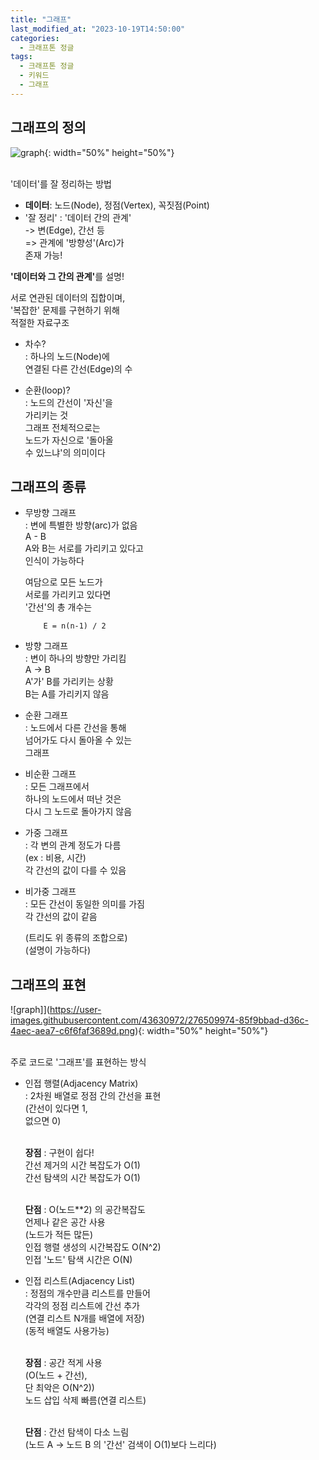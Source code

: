 ```yaml
---
title: "그래프"
last_modified_at: "2023-10-19T14:50:00"
categories:
  - 크래프톤 정글
tags:
  - 크래프톤 정글
  - 키워드
  - 그래프
---
```


## 그래프의 정의
  ![graph](https://user-images.githubusercontent.com/43630972/276503890-25b0fcb9-9e74-497f-965b-01a06992feec.png){: width="50%" height="50%"}<br><br>

  '데이터'를 잘 정리하는 방법
  
  - <b>데이터</b>: 노드(Node), 정점(Vertex), 꼭짓점(Point)
  - '잘 정리' : '데이터 간의 관계' <br>
  -> 변(Edge), 간선 등<br>
  => 관계에 '방향성'(Arc)가 <br> 존재 가능!
  
  <b>'데이터와 그 간의 관계'</b>를 설명!<br>
  
  서로 연관된 데이터의 집합이며,<br>
  '복잡한' 문제를 구현하기 위해<br>적절한 자료구조

 - 차수?<br>
    : 하나의 노드(Node)에<br> 연결된 다른 간선(Edge)의 수

 - 순환(loop)?<br>
    : 노드의 간선이 '자신'을<br> 가리키는 것<br>
    그래프 전체적으로는<br>
    노드가 자신으로 '돌아올<br>
    수 있느냐'의 의미이다


## 그래프의 종류
- 무방향 그래프<br>
    : 변에 특별한 방향(arc)가 없음<br>
    A - B<br>
    A와 B는 서로를 가리키고 있다고<br> 인식이 가능하다<br>

    여담으로 모든 노드가<br>
    서로를 가리키고 있다면<br>
    '간선'의 총 개수는<br>
    ```
        E = n(n-1) / 2
    ```

- 방향 그래프<br>
    : 변이 하나의 방향만 가리킴<br>
    A -> B<br>
    A'가' B를 가리키는 상황<br>
    B는 A를 가리키지 않음<br>

- 순환 그래프<br>
    : 노드에서 다른 간선을 통해<br>
    넘어가도 다시 돌아올 수 있는<br>
    그래프

- 비순환 그래프<br>
    : 모든 그래프에서<br>
    하나의 노드에서 떠난 것은<br>
    다시 그 노드로 돌아가지 않음<br>

- 가중 그래프<br>
    : 각 변의 관계 정도가 다름<br>
    (ex : 비용, 시간)<br>
    각 간선의 값이 다를 수 있음

- 비가중 그래프<br>
    : 모든 간선이 동일한 의미를 가짐<br>
    각 간선의 값이 같음<br>

    (트리도 위 종류의 조합으로)<br>
    (설명이 가능하다)

## 그래프의 표현
  ![graph]](https://user-images.githubusercontent.com/43630972/276509974-85f9bbad-d36c-4aec-aea7-c6f6faf3689d.png){: width="50%" height="50%"}<br><br>

 주로 코드로 '그래프'를 표현하는 방식<br>

 - 인접 행렬(Adjacency Matrix)<br>
    :  2차원 배열로 정점 간의 간선을 표현<br>
    (간선이 있다면 1,<br> 없으면 0)<br><br>
    
    <b>장점</b> : 구현이 쉽다!<br>
    간선 제거의 시간 복잡도가 O(1)<br>
    간선 탐색의 시간 복잡도가 O(1)<br><br>
    
    <b>단점</b> : O(노드**2) 의 공간복잡도<br>
    언제나 같은 공간 사용<br>
    (노드가 적든 많든)<br>
    인접 행렬 생성의 시간복잡도 O(N^2)<br>
    인접 '노드' 탐색 시간은 O(N)


 - 인접 리스트(Adjacency List)<br>
    : 정점의 개수만큼 리스트를 만들어<br>
    각각의 정점 리스트에 간선 추가<br>
    (연결 리스트 N개를 배열에 저장)<br>
    (동적 배열도 사용가능)<br><br>

    <b>장점</b> : 공간 적게 사용<br>
    (O(노드 + 간선),<br> 단 최악은 O(N^2))
    <br>
    노드 삽입 삭제 빠름(연결 리스트)
    <br><br>
    
    <b>단점</b> : 간선 탐색이 다소 느림<br>
    (노드 A -> 노드 B 의 '간선' 검색이 O(1)보다 느리다)
    
